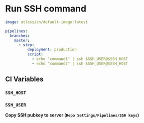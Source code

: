 # Run SSH command

```yaml
image: atlassian/default-image:latest

pipelines:
  branches:
    master:
      - step:
          deployment: production
          script:
            - echo "command1" | ssh $SSH_USER@$SSH_HOST
            - echo "command2" | ssh $SSH_USER@$SSH_HOST
```

## CI Variables

### `SSH_HOST`

### `SSH_USER`

**Copy SSH pubkey to server (`Repo Settings/Pipelines/SSH keys`)**
